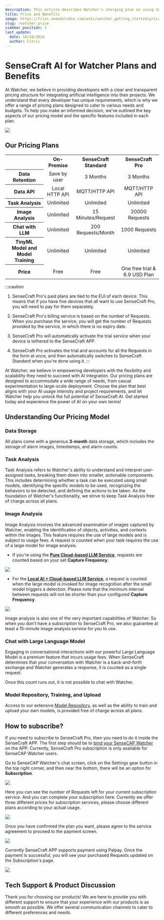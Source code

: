 ```yaml
---
description: This article describes Watcher's charging plan on using SenseCraft AI.
title: Price and Benefits
image: https://files.seeedstudio.com/wiki/watcher_getting_started/price_month_simpler_1.png
slug: /watcher_price
sidebar_position: 3
last_update:
  date: 10/18/2024
  author: Citric
---
```


# SenseCraft AI for Watcher Plans and Benefits

At Watcher, we believe in providing developers with a clear and transparent pricing structure for integrating artificial intelligence into their projects. We understand that every developer has unique requirements, which is why we offer a range of pricing plans designed to cater to various needs and budgets. To help you make an informed decision, we've outlined the key aspects of our pricing model and the specific features included in each plan.

<div style={{textAlign:'center'}}><img src="https://files.seeedstudio.com/wiki/watcher_getting_started/price_month_simpler.png" style={{width:1000, height:'auto'}}/></div>

## Our Pricing Plans

<div class="table-center">
	<table align="center">
		<tr>
			<th> </th>
      <th>On-Premise</th>
			<th>SenseCraft Standard</th>
      <th>SenseCraft Pro</th>
		</tr>
		<tr>
			<th>Data Retention</th>
			<td align="center">Save by user</td>
			<td align="center">3 Months</td>
			<td align="center">3 Months</td>
		</tr>
		<tr>
			<th>Data API</th>
			<td align="center">Local HTTP API</td>
			<td align="center">MQTT/HTTP API</td>
			<td align="center">MQTT/HTTP API</td>
		</tr>
		<tr>
			<th>Task Analysis</th>
			<td align="center">Unlimited</td>
			<td align="center">Unlimited</td>
			<td align="center">Unlimited</td>
		</tr>
		<tr>
			<th>Image Analysis</th>
			<td align="center">Unlimited</td>
			<td align="center">15 Minutes/Request</td>
			<td align="center">20000 Requests</td>
		</tr>
		<tr>
			<th>Chat with LLM</th>
			<td align="center">Unlimited</td>
			<td align="center">200 Requests/Month</td>
			<td align="center">1000 Requests</td>
		</tr>
		<tr>
			<th>TinyML Model and Model Training</th>
			<td align="center">Unlimited</td>
			<td align="center">Unlimited</td>
			<td align="center">Unlimited</td>
		</tr>
    <tr>
			<th>Price</th>
			<td align="center">Free</td>
			<td align="center">Free</td>
			<td align="center">One free trial & 6.9 USD Plan</td>
		</tr>
	</table>
</div>

:::caution
1. SenseCraft Pro's paid plans are tied to the EUI of each device. This means that if you have five devices that all want to use SenseCraft Pro, you will need to pay for them separately.

2. SenseCraft Pro's billing service is based on the number of Requests. When you purchase the service, you will get the number of Requests provided by the service, in which there is no expiry date.

3. SenseCraft Pro will automatically activate the trial service when your device is tethered to the SenseCraft APP.

4. SenseCraft Pro activates the trial and accounts for all the Requests in the form at once, and then automatically switches to SenseCraft Standard when you're done using it.
:::

At Watcher, we believe in empowering developers with the flexibility and scalability they need to succeed with AI integration. Our pricing plans are designed to accommodate a wide range of needs, from casual experimentation to large-scale deployment. Choose the plan that best aligns with your AI usage intensity and project requirements, and let Watcher help you unlock the full potential of SenseCraft AI. Get started today and experience the power of AI on your own terms!

## Understanding Our Pricing Model

### Data Storage

All plans come with a generous **3-month** data storage, which includes the storage of alarm images, timestamps, and alarm counts.

### Task Analysis

Task Analysis refers to Watcher's ability to understand and interpret user-assigned tasks, breaking them down into smaller, actionable components. This includes determining whether a task can be executed using small models, identifying the specific models to be used, recognizing the behaviors to be detected, and defining the actions to be taken. As the foundation of Watcher's functionality, we strive to keep Task Analysis free of charge across all plans.

### Image Analysis

Image Analysis involves the advanced examination of images captured by Watcher, enabling the identification of objects, activities, and contexts within the images. This feature requires the use of large models and is subject to usage fees. A request is counted when your task requires the use of a large model for image analysis.

- If you're using the **[Pure Cloud-based LLM Service](https://wiki.seeedstudio.com/getting_started_with_watcher_task/#pure-cloud-based-llm-service)**, requests are counted based on your set **Capture Frequency**.

<div style={{textAlign:'center'}}><img src="https://files.seeedstudio.com/wiki/watcher_getting_started/llm-app.png" style={{width:1000, height:'auto'}}/></div>

- For the **[Local AI + Cloud-based LLM Service](https://wiki.seeedstudio.com/getting_started_with_watcher_task/#local-ai--cloud-based-llm-service)**, a request is counted when the large model is invoked for image recognition after the small model triggers a detection. Please note that the minimum interval between requests will not be shorter than your configured **Capture Frequency**.

<div style={{textAlign:'center'}}><img src="https://files.seeedstudio.com/wiki/watcher_getting_started/local_llm-app.png" style={{width:1000, height:'auto'}}/></div>

Image analysis is also one of the very important capabilities of Watcher. So when you don't have a subscription to SenseCraft Pro, we also guarantee at least a 15-minute image analysis service for you to use.

### Chat with Large Language Model

Engaging in conversational interactions with our powerful Large Language Model is a premium feature that incurs usage fees. When SenseCraft determines that your conversation with Watcher is a back-and-forth exchange and Watcher generates a response, it is counted as a single request.

Once this count runs out, it is not possible to chat with Watcher.

### Model Repository, Training, and Upload

Access to our extensive [Model Repository](https://sensecraft.seeed.cc/ai/#/model?redirect=%2Fdevice), as well as the ability to train and upload your own models, is provided free of charge across all plans.

## How to subscribe?

If you need to subscribe to SenseCraft Pro, then you need to do it inside the SenseCraft APP. The first step should be to [bind your SenseCAP Watcher](https://wiki.seeedstudio.com/getting_started_with_watcher/#step-3-device-binding) on the APP. Currently, SenseCraft Pro subscription is only available for SenseCAP Watcher users.

Go to SenseCAP Watcher's chat screen, click on the Settings gear button in the top right corner, and then near the bottom, there will be an option for **Subscription**.

<div style={{textAlign:'center'}}><img src="https://files.seeedstudio.com/wiki/watcher_getting_started/subscription.png" style={{width:250, height:'auto'}}/></div>

Here you can see the number of Requests left for your current subscription service. And you can complete your subscription here. Currently we offer three different prices for subscription services, please choose different plans according to your actual usage.

<div style={{textAlign:'center'}}><img src="https://files.seeedstudio.com/wiki/watcher_getting_started/pay_page1.png" style={{width:250, height:'auto'}}/></div>

Once you have confirmed the plan you want, please agree to the service agreement to proceed to the payment screen.

<div style={{textAlign:'center'}}><img src="https://files.seeedstudio.com/wiki/watcher_getting_started/pay_page2.png" style={{width:250, height:'auto'}}/></div>

Currently SenseCraft APP supports payment using Palpay. Once the payment is successful, you will see your purchased Requests updated on the Subscription's page.

<div style={{textAlign:'center'}}><img src="https://files.seeedstudio.com/wiki/watcher_getting_started/pay_page3.png" style={{width:250, height:'auto'}}/></div>

## Tech Support & Product Discussion

Thank you for choosing our products! We are here to provide you with different support to ensure that your experience with our products is as smooth as possible. We offer several communication channels to cater to different preferences and needs.

<div class="table-center">
  <div class="button_tech_support_container">
  <a href="https://forum.seeedstudio.com/" class="button_forum"></a> 
  <a href="https://www.seeedstudio.com/contacts" class="button_email"></a>
  </div>

  <div class="button_tech_support_container">
  <a href="https://discord.gg/eWkprNDMU7" class="button_discord"></a> 
  <a href="https://github.com/Seeed-Studio/wiki-documents/discussions/69" class="button_discussion"></a>
  </div>
</div>

